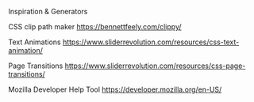 Inspiration & Generators


CSS clip path maker
https://bennettfeely.com/clippy/

Text Animations
https://www.sliderrevolution.com/resources/css-text-animation/

Page Transitions
https://www.sliderrevolution.com/resources/css-page-transitions/

Mozilla Developer Help Tool
https://developer.mozilla.org/en-US/
